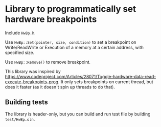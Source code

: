 # Library to programmatically set hardware breakpoints
Include `HwBp.h`.

Use `HwBp::Set(pointer, size, condition)` to set a breakpoint on Write/ReadWrite or Execution of a memory at a certain address, with specified size.

Use `HwBp::Remove()` to remove breakpoint.

This library was inspired by https://www.codeproject.com/Articles/28071/Toggle-hardware-data-read-execute-breakpoints-prog. 
It only sets breakpoints on current thread, but does it faster (as it doesn't spin up threads to do that).

## Building tests
The library is header-only, but you can build and run test file by building `test/HwBp.sln`.
